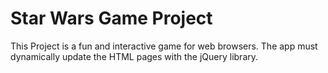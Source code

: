 # Star Wars Game Project

This Project is a fun and interactive game for web browsers. The app must dynamically update the HTML pages with the jQuery library.


